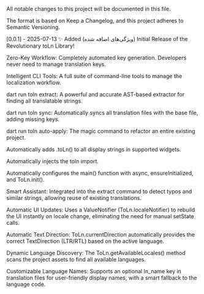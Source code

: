 
All notable changes to this project will be documented in this file.

The format is based on Keep a Changelog,
and this project adheres to Semantic Versioning.

[0.0.1] - 2025-07-13
✨ Added (ویژگی‌های اضافه شده)
Initial Release of the Revolutionary toLn Library!

Zero-Key Workflow: Completely automated key generation. Developers never need to manage translation keys.

Intelligent CLI Tools: A full suite of command-line tools to manage the localization workflow.

dart run toln extract: A powerful and accurate AST-based extractor for finding all translatable strings.

dart run toln sync: Automatically syncs all translation files with the base file, adding missing keys.

dart run toln auto-apply: The magic command to refactor an entire existing project.

Automatically adds .toLn() to all display strings in supported widgets.

Automatically injects the toln import.

Automatically configures the main() function with async, ensureInitialized, and ToLn.init().

Smart Assistant: Integrated into the extract command to detect typos and similar strings, allowing reuse of existing translations.

Automatic UI Updates: Uses a ValueNotifier (ToLn.localeNotifier) to rebuild the UI instantly on locale change, eliminating the need for manual setState calls.

Automatic Text Direction: ToLn.currentDirection automatically provides the correct TextDirection (LTR/RTL) based on the active language.

Dynamic Language Discovery: The ToLn.getAvailableLocales() method scans the project assets to find all available languages.

Customizable Language Names: Supports an optional ln_name key in translation files for user-friendly display names, with a smart fallback to the language code.